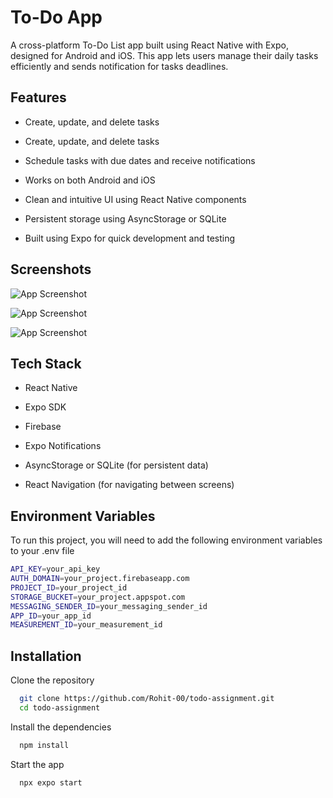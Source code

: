 
# To-Do App

A cross-platform To-Do List app built using React Native with Expo, designed for Android and iOS. This app lets users manage their daily tasks efficiently and sends notification for tasks deadlines.


## Features

- Create, update, and delete tasks
- Create, update, and delete tasks

- Schedule tasks with due dates and receive notifications

- Works on both Android and iOS

- Clean and intuitive UI using React Native components

- Persistent storage using AsyncStorage or SQLite

- Built using Expo for quick development and testing


## Screenshots

![App Screenshot](https://i.ibb.co/ksnLbtnc/Screenshot-2025-05-04-13-31-42-49-744aaa3b62505820a805dca00bd469a9-1.jpg)

![App Screenshot](https://i.ibb.co/SDJkXjp7/68747470733a2f2f692e6962622e636f2f684a786d563835762f53637265656e73686f742d323032352d30352d30342d3133.jpg)

![App Screenshot](https://i.ibb.co/fV2LZWht/Screenshot-2025-05-04-13-33-11-47-744aaa3b62505820a805dca00bd469a9-1.jpg)


## Tech Stack

- React Native

- Expo SDK

- Firebase

- Expo Notifications

- AsyncStorage or SQLite (for persistent data)

- React Navigation (for navigating between screens)




## Environment Variables

To run this project, you will need to add the following environment variables to your .env file

```bash
API_KEY=your_api_key
AUTH_DOMAIN=your_project.firebaseapp.com
PROJECT_ID=your_project_id
STORAGE_BUCKET=your_project.appspot.com
MESSAGING_SENDER_ID=your_messaging_sender_id
APP_ID=your_app_id
MEASUREMENT_ID=your_measurement_id
```


## Installation

Clone the repository

```bash
  git clone https://github.com/Rohit-00/todo-assignment.git
  cd todo-assignment
```

Install the dependencies

```bash
  npm install
``` 

Start the app

```bash
  npx expo start
```